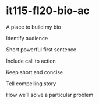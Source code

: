 # it115-fl20-bio-ac
A place to build my bio

Identify audience

Short powerful first sentence

Include call to action

Keep short and concise 

Tell compelling story

How we’ll solve a particular problem
